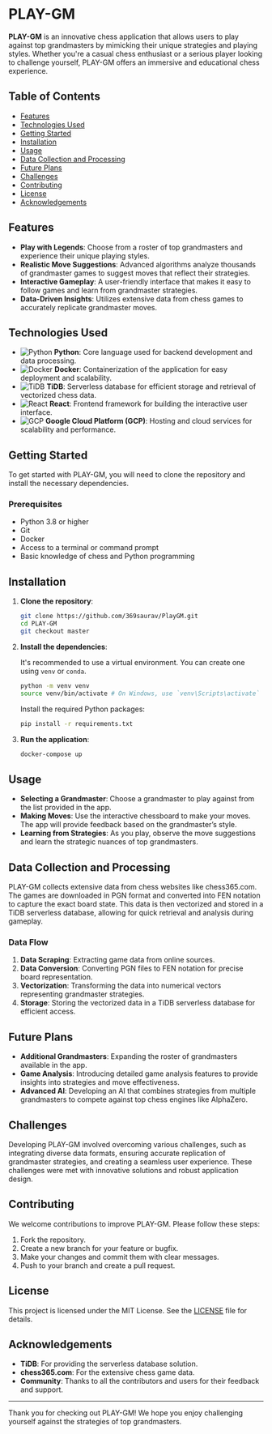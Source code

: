 # PLAY-GM


**PLAY-GM** is an innovative chess application that allows users to play against top grandmasters by mimicking their unique strategies and playing styles. Whether you're a casual chess enthusiast or a serious player looking to challenge yourself, PLAY-GM offers an immersive and educational chess experience.

## Table of Contents

- [Features](#features)
- [Technologies Used](#technologies-used)
- [Getting Started](#getting-started)
- [Installation](#installation)
- [Usage](#usage)
- [Data Collection and Processing](#data-collection-and-processing)
- [Future Plans](#future-plans)
- [Challenges](#challenges)
- [Contributing](#contributing)
- [License](#license)
- [Acknowledgements](#acknowledgements)

## Features

- **Play with Legends**: Choose from a roster of top grandmasters and experience their unique playing styles.
- **Realistic Move Suggestions**: Advanced algorithms analyze thousands of grandmaster games to suggest moves that reflect their strategies.
- **Interactive Gameplay**: A user-friendly interface that makes it easy to follow games and learn from grandmaster strategies.
- **Data-Driven Insights**: Utilizes extensive data from chess games to accurately replicate grandmaster moves.

## Technologies Used

- ![Python](https://img.shields.io/badge/Python-3.8%2B-blue?logo=python&logoColor=white) **Python**: Core language used for backend development and data processing.
- ![Docker](https://img.shields.io/badge/Docker-Containerization-blue?logo=docker&logoColor=white) **Docker**: Containerization of the application for easy deployment and scalability.
- ![TiDB](https://img.shields.io/badge/TiDB-Serverless%20Database-orange?logo=tidb&logoColor=white) **TiDB**: Serverless database for efficient storage and retrieval of vectorized chess data.
- ![React](https://img.shields.io/badge/React-Frontend-blue?logo=react&logoColor=white) **React**: Frontend framework for building the interactive user interface.
- ![GCP](https://img.shields.io/badge/GCP-Cloud%20Platform-green?logo=google-cloud&logoColor=white) **Google Cloud Platform (GCP)**: Hosting and cloud services for scalability and performance.

## Getting Started

To get started with PLAY-GM, you will need to clone the repository and install the necessary dependencies.

### Prerequisites

- Python 3.8 or higher
- Git
- Docker
- Access to a terminal or command prompt
- Basic knowledge of chess and Python programming

## Installation

1. **Clone the repository**:

    ```bash
    git clone https://github.com/369saurav/PlayGM.git
    cd PLAY-GM
    git checkout master
    ```

2. **Install the dependencies**:

    It's recommended to use a virtual environment. You can create one using `venv` or `conda`.

    ```bash
    python -m venv venv
    source venv/bin/activate # On Windows, use `venv\Scripts\activate`
    ```

    Install the required Python packages:

    ```bash
    pip install -r requirements.txt
    ```

3. **Run the application**:

    ```bash
    docker-compose up
    ```

## Usage

- **Selecting a Grandmaster**: Choose a grandmaster to play against from the list provided in the app.
- **Making Moves**: Use the interactive chessboard to make your moves. The app will provide feedback based on the grandmaster’s style.
- **Learning from Strategies**: As you play, observe the move suggestions and learn the strategic nuances of top grandmasters.

## Data Collection and Processing

PLAY-GM collects extensive data from chess websites like chess365.com. The games are downloaded in PGN format and converted into FEN notation to capture the exact board state. This data is then vectorized and stored in a TiDB serverless database, allowing for quick retrieval and analysis during gameplay.

### Data Flow

1. **Data Scraping**: Extracting game data from online sources.
2. **Data Conversion**: Converting PGN files to FEN notation for precise board representation.
3. **Vectorization**: Transforming the data into numerical vectors representing grandmaster strategies.
4. **Storage**: Storing the vectorized data in a TiDB serverless database for efficient access.

## Future Plans

- **Additional Grandmasters**: Expanding the roster of grandmasters available in the app.
- **Game Analysis**: Introducing detailed game analysis features to provide insights into strategies and move effectiveness.
- **Advanced AI**: Developing an AI that combines strategies from multiple grandmasters to compete against top chess engines like AlphaZero.

## Challenges

Developing PLAY-GM involved overcoming various challenges, such as integrating diverse data formats, ensuring accurate replication of grandmaster strategies, and creating a seamless user experience. These challenges were met with innovative solutions and robust application design.

## Contributing

We welcome contributions to improve PLAY-GM. Please follow these steps:

1. Fork the repository.
2. Create a new branch for your feature or bugfix.
3. Make your changes and commit them with clear messages.
4. Push to your branch and create a pull request.

## License

This project is licensed under the MIT License. See the [LICENSE](LICENSE) file for details.

## Acknowledgements

- **TiDB**: For providing the serverless database solution.
- **chess365.com**: For the extensive chess game data.
- **Community**: Thanks to all the contributors and users for their feedback and support.

---

Thank you for checking out PLAY-GM! We hope you enjoy challenging yourself against the strategies of top grandmasters.
